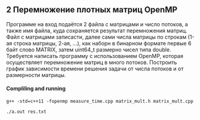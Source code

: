 ## 2 Перемножение плотных матриц OpenMP

Программе на вход подаётся 2 файла с матрицами и число потоков, а также имя
файла, куда сохраняется результат перемножения матриц. Файл с матрицами
записасти, далее сами числа матрицы по строкам (1-ая строка матрицы, 2-ая, ...), как
наборн в бинарном формате первые 6 байт слово MATRIX, затем uint64_t размерно
чисел типа double. Требуется написать программу с использованием OpenMP, которая
осуществляет перемножение матриц в много потоков. Построить график зависимости
времени решения задачи от числа потоков и от размерности матрицы.

#### Compliling and running

```g++ -std=c++11 -fopenmp measure_time.cpp matrix_mult.h matrix_mult.cpp```

```./a.out res.txt```
